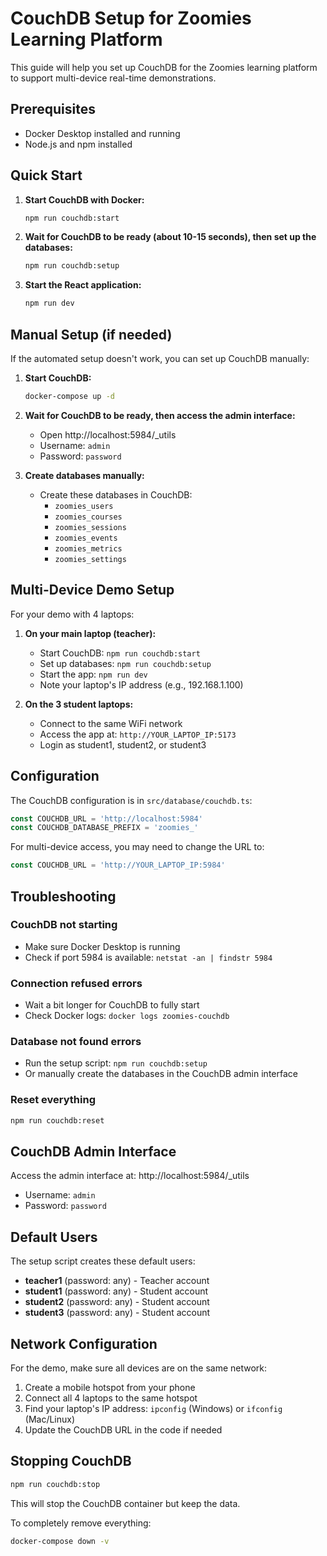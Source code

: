 # CouchDB Setup for Zoomies Learning Platform

This guide will help you set up CouchDB for the Zoomies learning platform to support multi-device real-time demonstrations.

## Prerequisites

- Docker Desktop installed and running
- Node.js and npm installed

## Quick Start

1. **Start CouchDB with Docker:**
   ```bash
   npm run couchdb:start
   ```

2. **Wait for CouchDB to be ready (about 10-15 seconds), then set up the databases:**
   ```bash
   npm run couchdb:setup
   ```

3. **Start the React application:**
   ```bash
   npm run dev
   ```

## Manual Setup (if needed)

If the automated setup doesn't work, you can set up CouchDB manually:

1. **Start CouchDB:**
   ```bash
   docker-compose up -d
   ```

2. **Wait for CouchDB to be ready, then access the admin interface:**
   - Open http://localhost:5984/_utils
   - Username: `admin`
   - Password: `password`

3. **Create databases manually:**
   - Create these databases in CouchDB:
     - `zoomies_users`
     - `zoomies_courses`
     - `zoomies_sessions`
     - `zoomies_events`
     - `zoomies_metrics`
     - `zoomies_settings`

## Multi-Device Demo Setup

For your demo with 4 laptops:

1. **On your main laptop (teacher):**
   - Start CouchDB: `npm run couchdb:start`
   - Set up databases: `npm run couchdb:setup`
   - Start the app: `npm run dev`
   - Note your laptop's IP address (e.g., 192.168.1.100)

2. **On the 3 student laptops:**
   - Connect to the same WiFi network
   - Access the app at: `http://YOUR_LAPTOP_IP:5173`
   - Login as student1, student2, or student3

## Configuration

The CouchDB configuration is in `src/database/couchdb.ts`:

```typescript
const COUCHDB_URL = 'http://localhost:5984'
const COUCHDB_DATABASE_PREFIX = 'zoomies_'
```

For multi-device access, you may need to change the URL to:
```typescript
const COUCHDB_URL = 'http://YOUR_LAPTOP_IP:5984'
```

## Troubleshooting

### CouchDB not starting
- Make sure Docker Desktop is running
- Check if port 5984 is available: `netstat -an | findstr 5984`

### Connection refused errors
- Wait a bit longer for CouchDB to fully start
- Check Docker logs: `docker logs zoomies-couchdb`

### Database not found errors
- Run the setup script: `npm run couchdb:setup`
- Or manually create the databases in the CouchDB admin interface

### Reset everything
```bash
npm run couchdb:reset
```

## CouchDB Admin Interface

Access the admin interface at: http://localhost:5984/_utils

- Username: `admin`
- Password: `password`

## Default Users

The setup script creates these default users:

- **teacher1** (password: any) - Teacher account
- **student1** (password: any) - Student account
- **student2** (password: any) - Student account  
- **student3** (password: any) - Student account

## Network Configuration

For the demo, make sure all devices are on the same network:

1. Create a mobile hotspot from your phone
2. Connect all 4 laptops to the same hotspot
3. Find your laptop's IP address: `ipconfig` (Windows) or `ifconfig` (Mac/Linux)
4. Update the CouchDB URL in the code if needed

## Stopping CouchDB

```bash
npm run couchdb:stop
```

This will stop the CouchDB container but keep the data.

To completely remove everything:
```bash
docker-compose down -v
```
